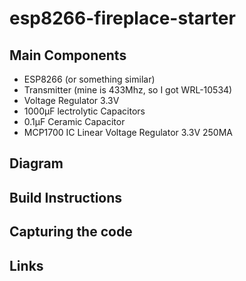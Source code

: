 # esp8266-fireplace-starter

## Main Components
- ESP8266 (or something similar)
- Transmitter (mine is 433Mhz, so I got WRL-10534)
- Voltage Regulator 3.3V
 - 1000µF lectrolytic Capacitors 
 - 0.1µF Ceramic Capacitor
 - MCP1700 IC Linear Voltage Regulator 3.3V 250MA

## Diagram

## Build Instructions

## Capturing the code

## Links